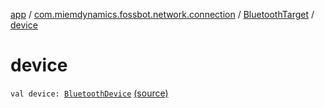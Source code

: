 [app](../../index.md) / [com.miemdynamics.fossbot.network.connection](../index.md) / [BluetoothTarget](index.md) / [device](./device.md)

# device

`val device: `[`BluetoothDevice`](https://developer.android.com/reference/android/bluetooth/BluetoothDevice.html) [(source)](https://github.com/binyot/fossbot/tree/master/app/src/main/java/com/miemdynamics/fossbot/network/connection/BluetoothConnection.kt#L12)